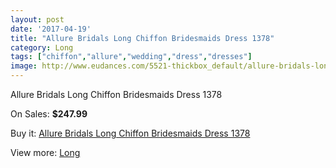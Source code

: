 ```yaml
---
layout: post
date: '2017-04-19'
title: "Allure Bridals Long Chiffon Bridesmaids Dress 1378"
category: Long
tags: ["chiffon","allure","wedding","dress","dresses"]
image: http://www.eudances.com/5521-thickbox_default/allure-bridals-long-chiffon-bridesmaids-dress-1378.jpg
---
```

Allure Bridals Long Chiffon Bridesmaids Dress 1378

On Sales: **$247.99**
<a href="https://www.eudances.com/en/long/1896-allure-bridals-long-chiffon-bridesmaids-dress-1378.html"><amp-img layout="responsive" width="600" height="600" src="//www.eudances.com/5521-thickbox_default/allure-bridals-long-chiffon-bridesmaids-dress-1378.jpg" alt="Allure Bridals Long Chiffon Bridesmaids Dress 1378 0" /></a>
<a href="https://www.eudances.com/en/long/1896-allure-bridals-long-chiffon-bridesmaids-dress-1378.html"><amp-img layout="responsive" width="600" height="600" src="//www.eudances.com/5522-thickbox_default/allure-bridals-long-chiffon-bridesmaids-dress-1378.jpg" alt="Allure Bridals Long Chiffon Bridesmaids Dress 1378 1" /></a>

Buy it: [Allure Bridals Long Chiffon Bridesmaids Dress 1378](https://www.eudances.com/en/long/1896-allure-bridals-long-chiffon-bridesmaids-dress-1378.html "Allure Bridals Long Chiffon Bridesmaids Dress 1378")

View more: [Long](https://www.eudances.com/en/21-long "Long")